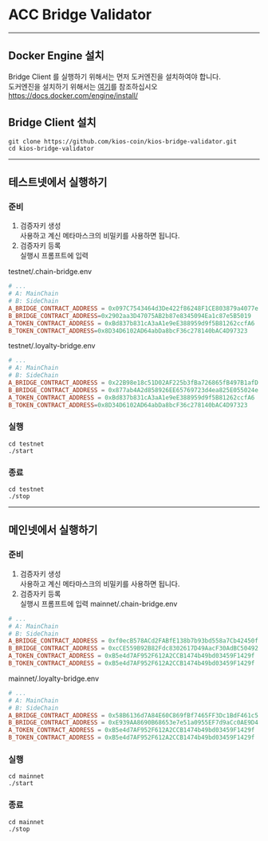 # ACC Bridge Validator

-----

## Docker Engine 설치
Bridge Client 를 실행하기 위해서는 먼저 도커엔진을 설치하여야 합니다.  
도커엔진을 설치하기 위해서는 [여기](https://docs.docker.com/engine/install/)를 참조하십시오  
https://docs.docker.com/engine/install/


## Bridge Client 설치
```shell
git clone https://github.com/kios-coin/kios-bridge-validator.git
cd kios-bridge-validator
```
---

## 테스트넷에서 실행하기


### 준비
1. 검증자키 생성  
    사용하고 계신 메타마스크의 비밀키를 사용하면 됩니다.  
2. 검증자키 등록  
   실행시 프롬프트에 입력

testnet/.chain-bridge.env  
```toml
# ...
# A: MainChain
# B: SideChain
A_BRIDGE_CONTRACT_ADDRESS = 0x097C7543464d3De422f86248F1CE803879a4077e
B_BRIDGE_CONTRACT_ADDRESS=0x2902aa3D47075AB2b87e8345094Ea1c87e5B5019
A_TOKEN_CONTRACT_ADDRESS = 0xBd837b831cA3aA1e9eE388959d9f5B81262ccfA6
B_TOKEN_CONTRACT_ADDRESS=0x8D34D6102AD64abDa8bcF36c278140bAC4D97323

```
testnet/.loyalty-bridge.env
```toml
# ...
# A: MainChain
# B: SideChain
A_BRIDGE_CONTRACT_ADDRESS = 0x22B98e18c51D02AF225b3fBa726865fB497B1afD
B_BRIDGE_CONTRACT_ADDRESS = 0x877ab4A2d858926EE65769723d4ea825E055024e
A_TOKEN_CONTRACT_ADDRESS = 0xBd837b831cA3aA1e9eE388959d9f5B81262ccfA6
B_TOKEN_CONTRACT_ADDRESS=0x8D34D6102AD64abDa8bcF36c278140bAC4D97323
```

### 실행

```shell
cd testnet
./start
```

### 종료

```shell
cd testnet
./stop
```

----

## 메인넷에서 실행하기


### 준비
1. 검증자키 생성  
   사용하고 계신 메타마스크의 비밀키를 사용하면 됩니다.
2. 검증자키 등록  
   실행시 프롬프트에 입력
mainnet/.chain-bridge.env
```toml
# ...
# A: MainChain
# B: SideChain
A_BRIDGE_CONTRACT_ADDRESS = 0xf0ecB578ACd2FABfE138b7b93bd558a7Cb42450f
B_BRIDGE_CONTRACT_ADDRESS = 0xcCE559B92B82Fdc8302617D49AacF30AdBC50492
A_TOKEN_CONTRACT_ADDRESS = 0xB5e4d7AF952F612A2CCB1474b49bd03459F1429f
B_TOKEN_CONTRACT_ADDRESS = 0xB5e4d7AF952F612A2CCB1474b49bd03459F1429f

```
mainnet/.loyalty-bridge.env
```toml
# ...
# A: MainChain
# B: SideChain
A_BRIDGE_CONTRACT_ADDRESS = 0x58B6136d7A84E60C869fBf7465FF3Dc1BdF461c5
B_BRIDGE_CONTRACT_ADDRESS = 0xE939AA8690B68653e7e51a0955EF7d9aCc0AE9D4
A_TOKEN_CONTRACT_ADDRESS = 0xB5e4d7AF952F612A2CCB1474b49bd03459F1429f
B_TOKEN_CONTRACT_ADDRESS = 0xB5e4d7AF952F612A2CCB1474b49bd03459F1429f

```

### 실행

```shell
cd mainnet
./start
```


### 종료

```shell
cd mainnet
./stop
```
